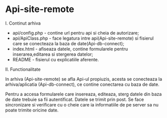 # Api-site-remote


I. Continut arhiva

- api/config.php - contine url pentru api si cheia de autorizare;
- api/ApiClass.php - face legatura intre api(Api-site-remote) si fisierul care se conecteaza la baza de date(Api-db-connect);
- index.html - afiseaza datele, contine formularele pentru inserarea,editarea si stergerea datelor;
- README - fisierul cu explicatiile aferente.

II. Functionalitate

In arhiva (Api-site-remote) se afla Api-ul propiuzis, acesta se conecteaza la arhiva/aplicatia (Api-db-connect), ce contine conectarea cu baza de date.

Pentru a accesa formularele care insereaza, editeaza, sterg datele din baza de date trebuie sa fii autentificat.
Datele se trimit prin post. Se face sincronizare si verificare cu o cheie care ia informatiile de pe server sa nu poate trimite oricine date.

